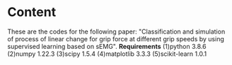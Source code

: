 # Content
These are the codes for the following paper: "Classification and simulation of process of linear change for grip force at different grip speeds by using supervised learning based on sEMG".
**Requirements**
(1)python 3.8.6 
(2)numpy 1.22.3
(3)scipy 1.5.4
(4)matplotlib 3.3.3
(5)scikit-learn 1.0.1